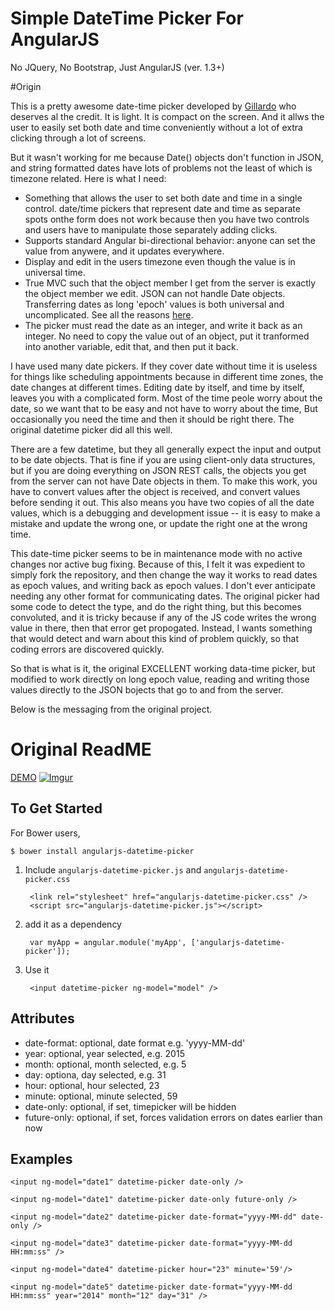 Simple DateTime Picker For AngularJS
===================================

No JQuery, No Bootstrap, Just AngularJS (ver. 1.3+)

#Origin

This is a pretty awesome date-time picker developed by [Gillardo](https://github.com/Gillardo/bootstrap-ui-datetime-picker) who deserves al the credit.  It is light.  It is compact on the screen.  And it allws the user to easily set both date and time conveniently without a lot of extra clicking through a lot of screens.

But it wasn't working for me because Date() objects don't function in JSON, and string formatted dates have lots of problems not the least of which is timezone related.  Here is what I need:

* Something that allows the user to set both date and time in a single control.  date/time pickers that represent date and time as separate spots onthe form does not work because then you have two controls and users have to manipulate those separately adding clicks.
* Supports standard Angular bi-directional behavior: anyone can set the value from anywere, and it updates everywhere.
* Display and edit in the users timezone even though the value is in universal time.
* True MVC such that the object member I get from the server is exactly the object member we edit.  JSON can not handle Date objects.  Transferring dates as long 'epoch' values is both universal and uncomplicated.  See all the reasons [here](https://agiletribe.wordpress.com/2015/06/10/jsonrest-api-handling-dates/).
* The picker must read the date as an integer, and write it back as an integer.  No need to copy the value out of an object, put it tranformed into another variable, edit that, and then put it back.

I have used many date pickers.  If they cover date without time it is useless for things like scheduling appointments because in different time zones, the date changes at different times.   Editing date by itself, and time by itself, leaves you with a complicated form.  Most of the time peole worry about the date, so we want that to be easy and not have to worry about the time, But occasionally you need the time and then it should be right there.   The original datetime picker did all this well.

There are a few datetime, but they all generally expect the input and output to be date objects.  That is fine if you are using client-only data structures, but if you are doing everything on JSON REST calls, the objects you get from the server can not have Date objects in them.   To make this work, you have to convert values after the object is received, and convert values before sending it out.  This also means you have two copies of all the date values, which is a debugging and development issue -- it is easy to make a mistake and update the wrong one, or update the right one at the wrong time.

This date-time picker seems to be in maintenance mode with no active changes nor active bug fixing.  Because of this, I felt it was expedient to simply fork the repository, and then change the way it works to read dates as epoch values, and writing back as epoch values. I don't ever anticipate needing any other format for communicating dates.  The original picker had some code to detect the type, and do the right thing, but this becomes convoluted, and it is tricky because if any of the JS code writes the wrong value in there, then that error get propogated.  Instead, I wants something that would detect and warn about this kind of problem quickly, so that coding errors are discovered quickly.

So that is what is it, the original EXCELLENT working data-time picker, but modified to work directly on long epoch value, reading and writing those values directly to the JSON bojects that go to and from the server.

Below is the messaging from the original project.





# Original ReadME

[DEMO](https://rawgit.com/kineticsocial/angularjs-datetime-picker/master/index.html)
[![Imgur](http://i.imgur.com/UJfYMN6.png?1)](https://rawgit.com/kineticsocial/angularjs-datetime-picker/master/index.html)

To Get Started
--------------

For Bower users,

  `$ bower install angularjs-datetime-picker`

1. Include `angularjs-datetime-picker.js` and `angularjs-datetime-picker.css`

        <link rel="stylesheet" href="angularjs-datetime-picker.css" />
        <script src="angularjs-datetime-picker.js"></script>

2. add it as a dependency

        var myApp = angular.module('myApp', ['angularjs-datetime-picker']);

3. Use it

        <input datetime-picker ng-model="model" />

Attributes
------------

  -  date-format: optional, date format e.g. 'yyyy-MM-dd'
  -  year: optional, year selected, e.g. 2015
  -  month: optional, month selected, e.g. 5
  -  day: optiona, day selected, e.g. 31
  -  hour: optional, hour selected, 23
  -  minute: optional, minute selected, 59
  -  date-only: optional, if set, timepicker will be hidden
  -  future-only: optional, if set, forces validation errors on dates earlier than now

Examples
--------

    <input ng-model="date1" datetime-picker date-only />

    <input ng-model="date1" datetime-picker date-only future-only />

    <input ng-model="date2" datetime-picker date-format="yyyy-MM-dd" date-only />

    <input ng-model="date3" datetime-picker date-format="yyyy-MM-dd HH:mm:ss" />

    <input ng-model="date4" datetime-picker hour="23" minute='59'/>

    <input ng-model="date5" datetime-picker date-format="yyyy-MM-dd HH:mm:ss" year="2014" month="12" day="31" />

